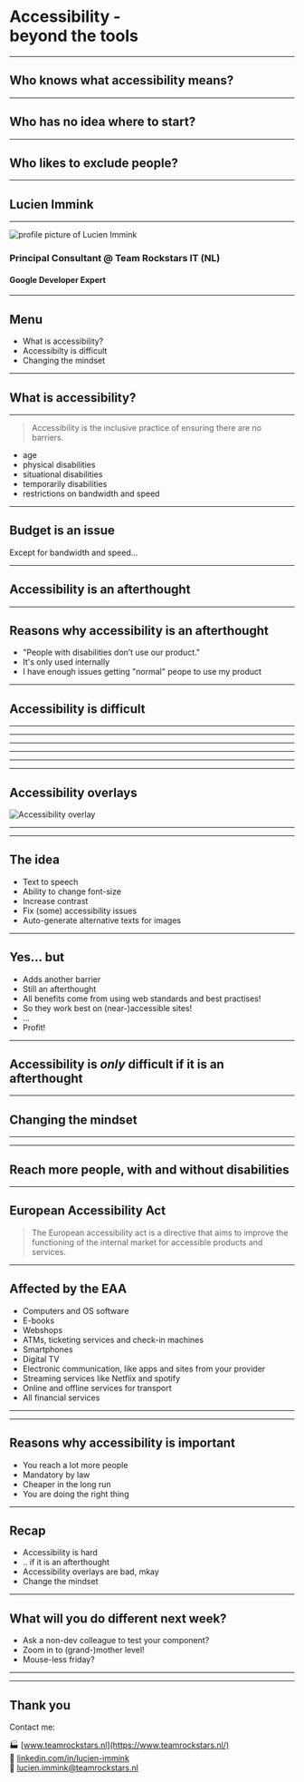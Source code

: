<!-- .slide: data-theme="black" data-background-emoji="✨"-->
# Accessibility - <br> beyond the tools

---

<!-- .slide: data-theme="black" data-background-emoji="🙋"-->
## Who knows what accessibility means?

---

<!-- .slide: data-theme="black" data-background-emoji="🤷"-->
## Who has no idea where to start?

---

<!-- .slide: data-theme="black" data-background-emoji="😲"-->
## Who likes to exclude people?

---
<!-- .slide: data-theme="yellow" data-background-emoji="📎"-->
## Lucien Immink

---

<!-- .slide: data-theme="yellow" -->
![profile picture of Lucien Immink](/assets/lucien-2024.jpg)<!-- .element: class="circle" style="max-height: 20vh" -->

### Principal Consultant @ Team Rockstars IT (NL)

#### Google Developer Expert

---

<!-- .slide: data-theme="black" data-background-emoji="👨‍🍳"-->
## Menu

- What is accessibility?<!-- .element: class="fragment fade-in-then-semi-out" -->
- Accessibilty is difficult<!-- .element: class="fragment fade-in-then-semi-out" -->
- Changing the mindset<!-- .element: class="fragment fade-in-then-semi-out" -->

---

<!-- .slide: data-theme="black" data-background-emoji="🤔"-->
## What is accessibility?

---

<!-- .slide: data-theme="black" data-background-emoji="🤔"-->
> Accessibility is the inclusive practice of ensuring there are no barriers.

- age<!-- .element: class="fragment fade-in-then-semi-out" -->
- physical disabilities<!-- .element: class="fragment fade-in-then-semi-out" -->
- situational disabilities<!-- .element: class="fragment fade-in-then-semi-out" -->
- temporarily disabilities<!-- .element: class="fragment fade-in-then-semi-out" -->
- restrictions on bandwidth and speed<!-- .element: class="fragment fade-in-then-semi-out" -->

---

<!-- .slide: data-theme="black" data-background-emoji="💸"-->
## Budget is an issue

<p>Except for bandwidth and speed... </p><!-- .element: class="fragment fade-in" -->

---

<!-- .slide: data-theme="black" data-background-emoji="🤷"-->
## Accessibility is an afterthought

---

<!-- .slide: data-theme="black" data-background-emoji="🔁"-->
## Reasons why accessibility is an afterthought

- "People with disabilities don’t use our product."<!-- .element: class="fragment fade-in-then-semi-out" -->
- It's only used internally<!-- .element: class="fragment fade-in-then-semi-out" -->
- I have enough issues getting "normal" peope to use my product<!-- .element: class="fragment fade-in-then-semi-out" -->

---
<!-- .slide: data-theme="black" data-background-emoji="😱"-->
## Accessibility is difficult

---

<!-- .slide: data-background-image="/assets/train.jpg" -->

---

<!-- .slide: data-background-image="/assets/stairs.jpg" -->

---

<!-- .slide: data-background-image="/assets/toilet.jpg" -->

---

<!-- .slide: data-background-image="/assets/bump.jpg" -->

---

<!-- .slide: data-background-image="/assets/age.jpg" -->

---

<!-- .slide: data-theme="black" data-background-emoji="🤔"-->
## Accessibility overlays

![Accessibility overlay](/assets/overlay.png)<!-- .element: class="circle" style="max-height: 10vh;" -->

---

<!-- .slide: data-background-image="/assets/overlay-example.png" -->

---

<!-- .slide: data-theme="black" data-background-emoji="💡"-->
## The idea

- Text to speech<!-- .element: class="fragment fade-in-then-semi-out checked" -->
- Ability to change font-size<!-- .element: class="fragment fade-in-then-semi-out checked" -->
- Increase contrast<!-- .element: class="fragment fade-in-then-semi-out checked" -->
- Fix (some) accessibility issues<!-- .element: class="fragment fade-in-then-semi-out checked" -->
- Auto-generate alternative texts for images<!-- .element: class="fragment fade-in-then-semi-out checked" -->

---

<!-- .slide: data-theme="black" data-background-emoji="⛔"-->
## Yes... but

- Adds another barrier<!-- .element: class="fragment fade-in-then-semi-out error" -->
- Still an afterthought<!-- .element: class="fragment fade-in-then-semi-out error" -->
- All benefits come from using web standards and best practises!<!-- .element: class="fragment fade-in-then-semi-out error" -->
- So they work best on (near-)accessible sites!<!-- .element: class="fragment fade-in-then-semi-out checked" -->
- ...<!-- .element: class="fragment fade-in-then-semi-out" -->
- Profit!<!-- .element: class="fragment fade-in-then-semi-out checked" -->

---

<!-- .slide: data-theme="black" data-background-emoji="💡"-->
## Accessibility is _only_ difficult if it is an afterthought

---

<!-- .slide: data-theme="black" data-background-emoji="💡"-->
## Changing the mindset

---

<!-- .slide: data-background-image="/assets/inclusive.jpg" -->

---

<!-- .slide: data-theme="black" data-background-emoji="🧑‍🏫"-->
## Reach more people, with and without disabilities

---

<!-- .slide: data-theme="black" data-background-emoji="⚖️"-->
## European Accessibility Act

> The European accessibility act is a directive that aims to improve the functioning of the internal market for accessible products and services.

---

<!-- .slide: data-theme="black" data-background-emoji="⚖️"-->
## Affected by the EAA

- Computers and OS software<!-- .element: class="fragment fade-in-then-semi-out" -->
- E-books<!-- .element: class="fragment fade-in-then-semi-out" -->
- Webshops<!-- .element: class="fragment fade-in-then-semi-out" -->
- ATMs, ticketing services and check-in machines<!-- .element: class="fragment fade-in-then-semi-out" -->
- Smartphones<!-- .element: class="fragment fade-in-then-semi-out" -->
- Digital TV<!-- .element: class="fragment fade-in-then-semi-out" -->
- Electronic communication, like apps and sites from your provider<!-- .element: class="fragment fade-in-then-semi-out" -->
- Streaming services like Netflix and spotify<!-- .element: class="fragment fade-in-then-semi-out" -->
- Online and offline services for transport<!-- .element: class="fragment fade-in-then-semi-out" -->
- All financial services<!-- .element: class="fragment fade-in-then-semi-out" -->

---

<!-- .slide: data-background-image="/assets/effort-time.jpg" -->

---

<!-- .slide: data-theme="black" data-background-emoji="📃"-->
## Reasons why accessibility is important

- You reach a lot more people<!-- .element: class="fragment fade-in-then-semi-out checked" -->
- Mandatory by law<!-- .element: class="fragment fade-in-then-semi-out checked" -->
- Cheaper in the long run<!-- .element: class="fragment fade-in-then-semi-out checked" -->
- You are doing the right thing<!-- .element: class="fragment fade-in-then-semi-out checked" -->

---

<!-- .slide: data-theme="black" data-background-emoji="📃"-->
## Recap

- Accessibility is hard<!-- .element: class="fragment fade-in-then-semi-out checked" -->
- .. if it is an afterthought<!-- .element: class="fragment fade-in-then-semi-out checked" -->
- Accessibility overlays are bad, mkay<!-- .element: class="fragment fade-in-then-semi-out checked" -->
- Change the mindset<!-- .element: class="fragment fade-in-then-semi-out checked" -->

---

<!-- .slide: data-theme="black" data-background-emoji="🤔"-->
## What will you do different next week?

- Ask a non-dev colleague to test your component?<!-- .element: class="fragment fade-in-then-semi-out" -->
- Zoom in to (grand-)mother level!<!-- .element: class="fragment fade-in-then-semi-out" -->
- Mouse-less friday?<!-- .element: class="fragment fade-in-then-semi-out" -->

---

<!-- .slide: data-background-image="/assets/universal-design-accessibility.jpg" -->

---

<!-- .slide: data-theme="black" data-background-emoji="🙏" -->
## Thank you

Contact me:

🏭 [www.teamrockstars.nl](https://www.teamrockstars.nl/) <br >
🏢 [linkedin.com/in/lucien-immink](https://www.linkedin.com/in/lucien-immink/) <br >
📧 [lucien.immink@teamrockstars.nl](mailto://lucien.immink@teamrockstars.nl) <br >
